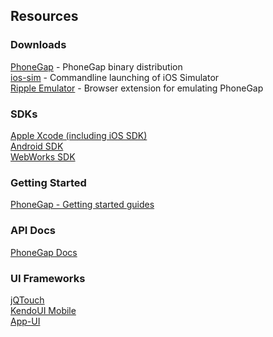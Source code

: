 ## Resources

### Downloads

[PhoneGap](http://phonegap.com/download) - PhoneGap binary distribution  
[ios-sim](https://github.com/phonegap/ios-sim) - Commandline launching of iOS Simulator  
[Ripple Emulator](https://chrome.google.com/webstore/detail/ripple-emulator-beta/geelfhphabnejjhdalkjhgipohgpdnoc) - Browser extension for emulating PhoneGap  

### SDKs

[Apple Xcode (including iOS SDK)](https://developer.apple.com/xcode/)  
[Android SDK](http://developer.android.com/sdk/index.html)  
[WebWorks SDK]()

### Getting Started

[PhoneGap - Getting started guides](http://docs.phonegap.com/en/2.2.0/guide_getting-started_index.md.html#Getting%20Started%20Guides)  


### API Docs

[PhoneGap Docs](http://docs.phonegap.com)

### UI Frameworks

[jQTouch](https://github.com/Senchalabs/jQTouch)  
[KendoUI Mobile](http://kendoui.com)  
[App-UI](http://triceam.github.com/app-UI)  
